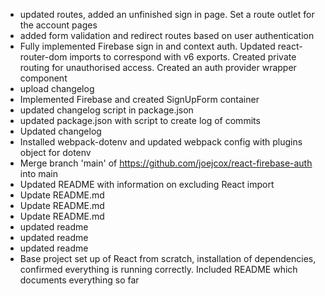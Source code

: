 - updated routes, added an unfinished sign in page. Set a route outlet for the account pages
- added form validation and redirect routes based on user authentication
- Fully implemented Firebase sign in and context auth. Updated react-router-dom imports to correspond with v6 exports. Created private routing for unauthorised access. Created an auth provider wrapper component
- upload changelog
- Implemented Firebase and created SignUpForm container
- updated changelog script in package.json
- updated package.json with script to create log of commits
- Updated changelog
- Installed webpack-dotenv and updated webpack config with plugins object for dotenv
- Merge branch 'main' of https://github.com/joejcox/react-firebase-auth into main
- Updated README with information on excluding React import
- Update README.md
- Update README.md
- Update README.md
- updated readme
- updated readme
- updated readme
- Base project set up of React from scratch, installation of dependencies, confirmed everything is running correctly. Included README which documents everything so far

